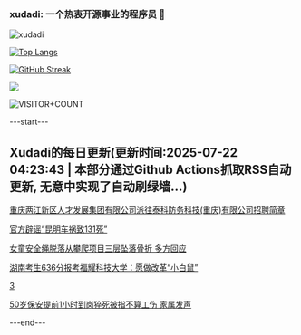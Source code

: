 ### xudadi: 一个热衷开源事业的程序员 👋

![xudadi](https://github-readme-stats-git-masterorgs-github-readme-stats-team.vercel.app/api?username=xudadi)

[![Top Langs](https://github-readme-stats.vercel.app/api/top-langs/?username=xudadi)](https://github.com/anuraghazra/github-readme-stats)

[![GitHub Streak](https://streak-stats.demolab.com?user=xudadi&locale=zh_Hans)](https://git.io/streak-stats)

![](https://raw.githubusercontent.com/xudadi/xudadi/main/assets/github-contribution-grid-snake.svg)

![VISITOR+COUNT](https://komarev.com/ghpvc/?username=xudadi&label=VISITOR+COUNT)


---start---

## Xudadi的每日更新(更新时间:2025-07-22 04:23:43 | 本部分通过Github Actions抓取RSS自动更新, 无意中实现了自动刷绿墙...)

[重庆两江新区人才发展集团有限公司派往泰科防务科技(重庆)有限公司招聘简章](https://www.gongkaoleida.com/article/2522568)

[官方辟谣“昆明车祸致131死”](https://m.163.com/news/article/K51697A10550069O.html)

[女童安全绳脱落从攀爬项目三层坠落骨折 多方回应](https://m.163.com/news/article/K51152NP0534P59R.html)

[湖南考生636分报考福耀科技大学：愿做改革“小白鼠”](https://m.163.com/news/article/K5106ION051492T3.html)

[3](https://m.163.com/touch/news/sub/domestic)

[50岁保安提前1小时到岗猝死被指不算工伤 家属发声](https://m.163.com/news/article/K50SVH25053469LG.html)

---end---
